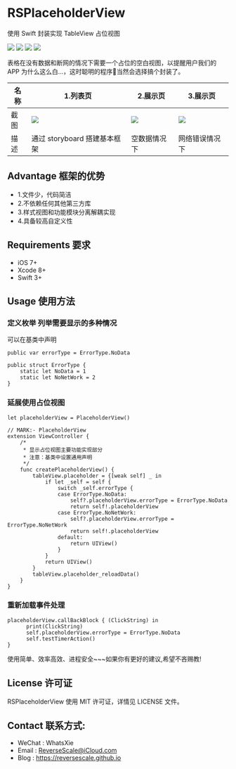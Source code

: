 # RSPlaceholderView
使用 Swift 封装实现 TableView 占位视图

![](https://img.shields.io/badge/platform-iOS-red.svg) 
![](https://img.shields.io/badge/language-Swift-orange.svg) 
![](https://img.shields.io/badge/download-2.2MB-brightgreen.svg)
![](https://img.shields.io/badge/license-MIT%20License-brightgreen.svg) 

表格在没有数据和断网的情况下需要一个占位的空白视图，以提醒用户我们的 APP 为什么这么白...，这时聪明的程序🐒当然会选择搞个封装了。

| 名称 |1.列表页 |2.展示页 |3.展示页 |
| ------------- | ------------- | ------------- | ------------- |
| 截图 | ![](http://og1yl0w9z.bkt.clouddn.com/17-10-19/90729382.jpg) | ![](http://og1yl0w9z.bkt.clouddn.com/17-10-19/60745998.jpg) | ![](http://og1yl0w9z.bkt.clouddn.com/17-10-19/51197335.jpg) |
| 描述 | 通过 storyboard 搭建基本框架 | 空数据情况下 | 网络错误情况下 |


## Advantage 框架的优势
* 1.文件少，代码简洁
* 2.不依赖任何其他第三方库
* 3.样式视图和功能模块分离解耦实现
* 4.具备较高自定义性


## Requirements 要求
* iOS 7+
* Xcode 8+
* Swift 3+


## Usage 使用方法
### 定义枚举 列举需要显示的多种情况
可以在基类中声明
```
public var errorType = ErrorType.NoData

public struct ErrorType {
    static let NoData = 1
    static let NoNetWork = 2
}
```
### 延展使用占位视图
```
let placeholderView = PlaceholderView()

// MARK:- PlaceholderView
extension ViewController {
    /*
     * 显示占位视图主要功能实现部分
     * 注意：基类中设置通用声明
     */
    func createPlaceholderView() {
        tableView.placeholder = {[weak self] _ in
            if let _self = self {
                switch _self.errorType {
                case ErrorType.NoData:
                    self?.placeholderView.errorType = ErrorType.NoData
                    return self!.placeholderView
                case ErrorType.NoNetWork:
                    self?.placeholderView.errorType = ErrorType.NoNetWork
                    return self!.placeholderView
                default:
                    return UIView()
                }
            }
            return UIView()
        }
        tableView.placeholder_reloadData()
    }
}
```
### 重新加载事件处理
```
placeholderView.callBackBlock { (ClickString) in
      print(ClickString)
      self.placeholderView.errorType = ErrorType.NoData
      self.testTimerAction()
}
```

使用简单、效率高效、进程安全~~~如果你有更好的建议,希望不吝赐教!


## License 许可证
RSPlaceholderView 使用 MIT 许可证，详情见 LICENSE 文件。


## Contact 联系方式:
* WeChat : WhatsXie
* Email : ReverseScale@iCloud.com
* Blog : https://reversescale.github.io
